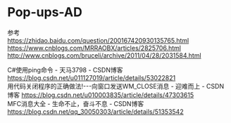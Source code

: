 # Pop-ups-AD

参考
<br>
https://zhidao.baidu.com/question/200167420930135765.html
<br>
https://www.cnblogs.com/MRRAOBX/articles/2825706.html
<br>
http://www.cnblogs.com/bruceli/archive/2011/04/28/2031584.html
<br>

C#使用ping命令 - 天马3798 - CSDN博客
<br>
https://blog.csdn.net/u011127019/article/details/53022821
<br>
用代码关闭程序的正确做法!---向窗口发送WM_CLOSE消息 - 迎难而上 - CSDN博客
https://blog.csdn.net/u010003835/article/details/47303615
<br>
MFC消息大全 - 生命不止，奋斗不息 - CSDN博客
https://blog.csdn.net/qq_30050303/article/details/51353542
